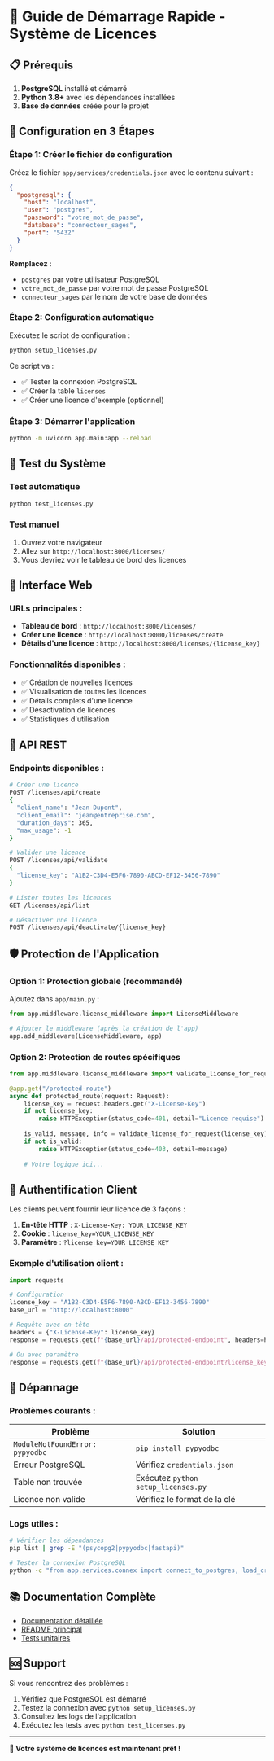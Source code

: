 # 🚀 Guide de Démarrage Rapide - Système de Licences

## 📋 Prérequis

1. **PostgreSQL** installé et démarré
2. **Python 3.8+** avec les dépendances installées
3. **Base de données** créée pour le projet

## 🔧 Configuration en 3 Étapes

### Étape 1: Créer le fichier de configuration

Créez le fichier `app/services/credentials.json` avec le contenu suivant :

```json
{
  "postgresql": {
    "host": "localhost",
    "user": "postgres",
    "password": "votre_mot_de_passe",
    "database": "connecteur_sages",
    "port": "5432"
  }
}
```

**Remplacez** :
- `postgres` par votre utilisateur PostgreSQL
- `votre_mot_de_passe` par votre mot de passe PostgreSQL
- `connecteur_sages` par le nom de votre base de données

### Étape 2: Configuration automatique

Exécutez le script de configuration :

```bash
python setup_licenses.py
```

Ce script va :
- ✅ Tester la connexion PostgreSQL
- ✅ Créer la table `licenses`
- ✅ Créer une licence d'exemple (optionnel)

### Étape 3: Démarrer l'application

```bash
python -m uvicorn app.main:app --reload
```

## 🎯 Test du Système

### Test automatique
```bash
python test_licenses.py
```

### Test manuel
1. Ouvrez votre navigateur
2. Allez sur `http://localhost:8000/licenses/`
3. Vous devriez voir le tableau de bord des licences

## 📱 Interface Web

### URLs principales :
- **Tableau de bord** : `http://localhost:8000/licenses/`
- **Créer une licence** : `http://localhost:8000/licenses/create`
- **Détails d'une licence** : `http://localhost:8000/licenses/{license_key}`

### Fonctionnalités disponibles :
- ✅ Création de nouvelles licences
- ✅ Visualisation de toutes les licences
- ✅ Détails complets d'une licence
- ✅ Désactivation de licences
- ✅ Statistiques d'utilisation

## 🔌 API REST

### Endpoints disponibles :

```bash
# Créer une licence
POST /licenses/api/create
{
  "client_name": "Jean Dupont",
  "client_email": "jean@entreprise.com",
  "duration_days": 365,
  "max_usage": -1
}

# Valider une licence
POST /licenses/api/validate
{
  "license_key": "A1B2-C3D4-E5F6-7890-ABCD-EF12-3456-7890"
}

# Lister toutes les licences
GET /licenses/api/list

# Désactiver une licence
POST /licenses/api/deactivate/{license_key}
```

## 🛡️ Protection de l'Application

### Option 1: Protection globale (recommandé)

Ajoutez dans `app/main.py` :

```python
from app.middleware.license_middleware import LicenseMiddleware

# Ajouter le middleware (après la création de l'app)
app.add_middleware(LicenseMiddleware, app)
```

### Option 2: Protection de routes spécifiques

```python
from app.middleware.license_middleware import validate_license_for_request

@app.get("/protected-route")
async def protected_route(request: Request):
    license_key = request.headers.get("X-License-Key")
    if not license_key:
        raise HTTPException(status_code=401, detail="Licence requise")
    
    is_valid, message, info = validate_license_for_request(license_key)
    if not is_valid:
        raise HTTPException(status_code=403, detail=message)
    
    # Votre logique ici...
```

## 🔐 Authentification Client

Les clients peuvent fournir leur licence de 3 façons :

1. **En-tête HTTP** : `X-License-Key: YOUR_LICENSE_KEY`
2. **Cookie** : `license_key=YOUR_LICENSE_KEY`
3. **Paramètre** : `?license_key=YOUR_LICENSE_KEY`

### Exemple d'utilisation client :

```python
import requests

# Configuration
license_key = "A1B2-C3D4-E5F6-7890-ABCD-EF12-3456-7890"
base_url = "http://localhost:8000"

# Requête avec en-tête
headers = {"X-License-Key": license_key}
response = requests.get(f"{base_url}/api/protected-endpoint", headers=headers)

# Ou avec paramètre
response = requests.get(f"{base_url}/api/protected-endpoint?license_key={license_key}")
```

## 🐛 Dépannage

### Problèmes courants :

| Problème | Solution |
|----------|----------|
| `ModuleNotFoundError: pypyodbc` | `pip install pypyodbc` |
| Erreur PostgreSQL | Vérifiez `credentials.json` |
| Table non trouvée | Exécutez `python setup_licenses.py` |
| Licence non valide | Vérifiez le format de la clé |

### Logs utiles :

```bash
# Vérifier les dépendances
pip list | grep -E "(psycopg2|pypyodbc|fastapi)"

# Tester la connexion PostgreSQL
python -c "from app.services.connex import connect_to_postgres, load_credentials; print('OK' if connect_to_postgres(**load_credentials()['postgresql']) else 'ERREUR')"
```

## 📚 Documentation Complète

- [Documentation détaillée](docs/SYSTEME_LICENCES.md)
- [README principal](README_LICENCES.md)
- [Tests unitaires](test_licenses.py)

## 🆘 Support

Si vous rencontrez des problèmes :

1. Vérifiez que PostgreSQL est démarré
2. Testez la connexion avec `python setup_licenses.py`
3. Consultez les logs de l'application
4. Exécutez les tests avec `python test_licenses.py`

---

**🎉 Votre système de licences est maintenant prêt !** 